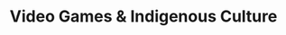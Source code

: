 ---
layout: default
category: session
anchor: video-games-indigenous-culture
title: Video Games & Indigenous Culture 
permalink: /schedule#video-games-indigenous-culture

day: Saturday
time: 1&colon;30pm - 2&colon;45pm
timeorder: 5
room: Rm. 805

track: Video Games & Indigenous Culture

talks:
  - Working with Indigenous Communities
---